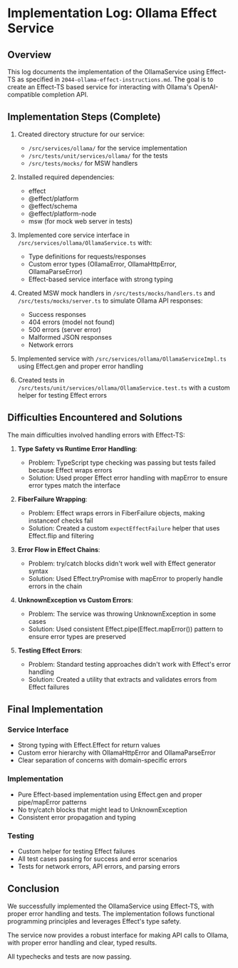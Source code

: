 # Implementation Log: Ollama Effect Service

## Overview

This log documents the implementation of the OllamaService using Effect-TS as specified in `2044-ollama-effect-instructions.md`. The goal is to create an Effect-TS based service for interacting with Ollama's OpenAI-compatible completion API.

## Implementation Steps (Complete)

1. Created directory structure for our service:
   - `/src/services/ollama/` for the service implementation
   - `/src/tests/unit/services/ollama/` for the tests
   - `/src/tests/mocks/` for MSW handlers

2. Installed required dependencies:
   - effect
   - @effect/platform
   - @effect/schema
   - @effect/platform-node
   - msw (for mock web server in tests)

3. Implemented core service interface in `/src/services/ollama/OllamaService.ts` with:
   - Type definitions for requests/responses
   - Custom error types (OllamaError, OllamaHttpError, OllamaParseError)
   - Effect-based service interface with strong typing

4. Created MSW mock handlers in `/src/tests/mocks/handlers.ts` and `/src/tests/mocks/server.ts` to simulate Ollama API responses:
   - Success responses
   - 404 errors (model not found)
   - 500 errors (server error)
   - Malformed JSON responses
   - Network errors

5. Implemented service with `/src/services/ollama/OllamaServiceImpl.ts` using Effect.gen and proper error handling

6. Created tests in `/src/tests/unit/services/ollama/OllamaService.test.ts` with a custom helper for testing Effect errors

## Difficulties Encountered and Solutions

The main difficulties involved handling errors with Effect-TS:

1. **Type Safety vs Runtime Error Handling**:
   - Problem: TypeScript type checking was passing but tests failed because Effect wraps errors
   - Solution: Used proper Effect error handling with mapError to ensure error types match the interface

2. **FiberFailure Wrapping**:
   - Problem: Effect wraps errors in FiberFailure objects, making instanceof checks fail
   - Solution: Created a custom `expectEffectFailure` helper that uses Effect.flip and filtering
  
3. **Error Flow in Effect Chains**:
   - Problem: try/catch blocks didn't work well with Effect generator syntax
   - Solution: Used Effect.tryPromise with mapError to properly handle errors in the chain

4. **UnknownException vs Custom Errors**:
   - Problem: The service was throwing UnknownException in some cases
   - Solution: Used consistent Effect.pipe(Effect.mapError()) pattern to ensure error types are preserved

5. **Testing Effect Errors**:
   - Problem: Standard testing approaches didn't work with Effect's error handling
   - Solution: Created a utility that extracts and validates errors from Effect failures

## Final Implementation

### Service Interface
- Strong typing with Effect.Effect for return values
- Custom error hierarchy with OllamaHttpError and OllamaParseError 
- Clear separation of concerns with domain-specific errors

### Implementation
- Pure Effect-based implementation using Effect.gen and proper pipe/mapError patterns
- No try/catch blocks that might lead to UnknownException
- Consistent error propagation and typing

### Testing
- Custom helper for testing Effect failures
- All test cases passing for success and error scenarios
- Tests for network errors, API errors, and parsing errors

## Conclusion

We successfully implemented the OllamaService using Effect-TS, with proper error handling and tests. The implementation follows functional programming principles and leverages Effect's type safety.

The service now provides a robust interface for making API calls to Ollama, with proper error handling and clear, typed results.

All typechecks and tests are now passing.